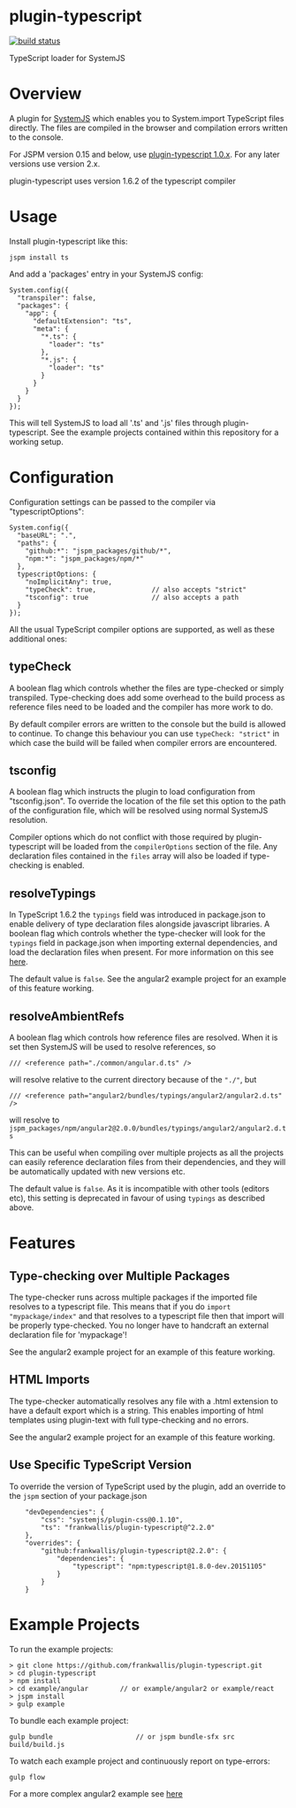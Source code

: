plugin-typescript
============================
[![build status](https://secure.travis-ci.org/frankwallis/plugin-typescript.png?branch=master)](http://travis-ci.org/frankwallis/plugin-typescript)

TypeScript loader for SystemJS

# Overview #

A plugin for [SystemJS](https://github.com/systemjs/systemjs) which enables you to System.import TypeScript files directly. The files are compiled in the browser and compilation errors written to the console.

For JSPM version 0.15 and below, use [plugin-typescript 1.0.x](https://github.com/frankwallis/plugin-typescript/tree/1.0). For any later versions use version 2.x.

plugin-typescript uses version 1.6.2 of the typescript compiler

# Usage #

Install plugin-typescript like this:

```
jspm install ts
```

And add a 'packages' entry in your SystemJS config:

```
System.config({
  "transpiler": false,
  "packages": {
    "app": {
      "defaultExtension": "ts",
      "meta": {
        "*.ts": {
          "loader": "ts"
        },
        "*.js": {
          "loader": "ts"
        }
      }
    }
  }
});
```

This will tell SystemJS to load all '.ts' and '.js' files through plugin-typescript.
See the example projects contained within this repository for a working setup.

# Configuration #

Configuration settings can be passed to the compiler via "typescriptOptions":

```
System.config({
  "baseURL": ".",
  "paths": {
    "github:*": "jspm_packages/github/*",
    "npm:*": "jspm_packages/npm/*"
  },
  typescriptOptions: {
    "noImplicitAny": true,
    "typeCheck": true,				// also accepts "strict"
    "tsconfig": true				// also accepts a path
  }
});
```

All the usual TypeScript compiler options are supported, as well as these additional ones:

## typeCheck ##

A boolean flag which controls whether the files are type-checked or simply transpiled. Type-checking does add some overhead to the build process as reference files need to be loaded and the compiler has more work to do. 

By default compiler errors are written to the console but the build is allowed to continue. To change this behaviour you can use ```typeCheck: "strict"``` in which case the build will be failed when compiler errors are encountered.

## tsconfig ##

A boolean flag which instructs the plugin to load configuration from "tsconfig.json". To override the location of the file set this option to the path of the configuration file, which will be resolved using normal SystemJS resolution.

Compiler options which do not conflict with those required by plugin-typescript will be loaded from the ```compilerOptions``` section of the file. Any declaration files contained in the ```files``` array will also be loaded if type-checking is enabled.

## resolveTypings ##

In TypeScript 1.6.2 the ```typings``` field was introduced in package.json to enable delivery of type declaration files alongside javascript libraries. A boolean flag which controls whether the type-checker will look for the ```typings``` field in package.json when importing external dependencies, and load the declaration files when present. For more information on this see [here](https://github.com/Microsoft/TypeScript/wiki/Typings-for-npm-packages).

The default value is ```false```. See the angular2 example project for an example of this feature working.

## resolveAmbientRefs ##

A boolean flag which controls how reference files are resolved. When it is set then SystemJS will be used to resolve references, so

```
/// <reference path="./common/angular.d.ts" />
```
will resolve relative to the current directory because of the ```"./"```, but
```
/// <reference path="angular2/bundles/typings/angular2/angular2.d.ts" />
```
will resolve to ```jspm_packages/npm/angular2@2.0.0/bundles/typings/angular2/angular2.d.ts```

This can be useful when compiling over multiple projects as all the projects can easily reference declaration files from their dependencies, and they will be automatically updated with new versions etc.  

The default value is ```false```. As it is incompatible with other tools (editors etc), this setting is deprecated in favour of using ```typings``` as described above.

# Features #

## Type-checking over Multiple Packages ##

The type-checker runs across multiple packages if the imported file resolves to a typescript file. This means that if you do ```import "mypackage/index"``` and that resolves to a typescript file then that import will be properly type-checked. You no longer have to handcraft an external declaration file for 'mypackage'! 

See the angular2 example project for an example of this feature working.

## HTML Imports ##

The type-checker automatically resolves any file with a .html extension to have a default export which is a string. This enables importing of html templates using plugin-text with full type-checking and no errors.

See the angular2 example project for an example of this feature working.

## Use Specific TypeScript Version ##

To override the version of TypeScript used by the plugin, add an override to the ```jspm``` section of your package.json

```
	"devDependencies": {
		"css": "systemjs/plugin-css@0.1.10",
		"ts": "frankwallis/plugin-typescript@^2.2.0"
	},
	"overrides": {
		"github:frankwallis/plugin-typescript@2.2.0": {
	 		"dependencies": {
	    		"typescript": "npm:typescript@1.8.0-dev.20151105"
	  		}
		}
	}
```

# Example Projects #

To run the example projects:
```
> git clone https://github.com/frankwallis/plugin-typescript.git
> cd plugin-typescript
> npm install
> cd example/angular  		// or example/angular2 or example/react
> jspm install
> gulp example
```
To bundle each example project:
```
gulp bundle 					// or jspm bundle-sfx src build/build.js
```
To watch each example project and continuously report on type-errors:
```
gulp flow
```

For a more complex angular2 example see [here](https://github.com/frankwallis/redouble/tree/angular2)
